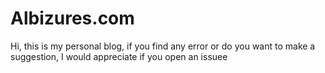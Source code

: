 # Albizures.com

Hi, this is my personal blog, if you find any error or do you want to make a suggestion, I would appreciate if you open an issuee